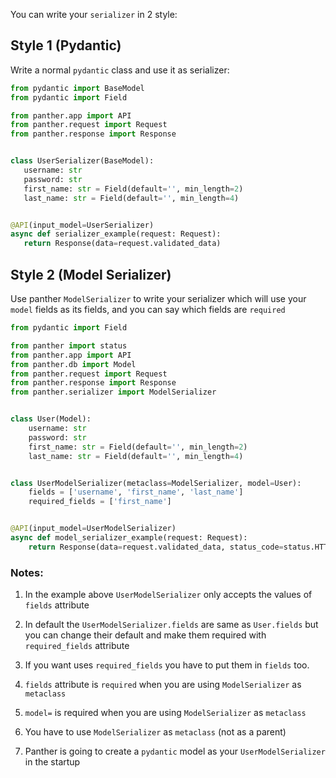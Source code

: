 You can write your `serializer` in 2 style:


## Style 1 (Pydantic)
Write a normal `pydantic` class and use it as serializer:

   ```python
   from pydantic import BaseModel
   from pydantic import Field
   
   from panther.app import API
   from panther.request import Request
   from panther.response import Response
   
   
   class UserSerializer(BaseModel):
      username: str
      password: str
      first_name: str = Field(default='', min_length=2)
      last_name: str = Field(default='', min_length=4)
   
   
   @API(input_model=UserSerializer)
   async def serializer_example(request: Request):
      return Response(data=request.validated_data)
   ```

## Style 2 (Model Serializer)
Use panther `ModelSerializer` to write your serializer which will use your `model` fields as its fields, and you can say which fields are `required`

   ```python
   from pydantic import Field
   
   from panther import status
   from panther.app import API
   from panther.db import Model
   from panther.request import Request
   from panther.response import Response
   from panther.serializer import ModelSerializer
   
   
   class User(Model):
       username: str
       password: str
       first_name: str = Field(default='', min_length=2)
       last_name: str = Field(default='', min_length=4)
   
   
   class UserModelSerializer(metaclass=ModelSerializer, model=User):
       fields = ['username', 'first_name', 'last_name']
       required_fields = ['first_name']
   
   
   @API(input_model=UserModelSerializer)
   async def model_serializer_example(request: Request):
       return Response(data=request.validated_data, status_code=status.HTTP_202_ACCEPTED)
   ```

### Notes: 
1. In the example above `UserModelSerializer` only accepts the values of `fields` attribute

2. In default the `UserModelSerializer.fields` are same as `User.fields` but you can change their default and make them required with `required_fields` attribute  

3. If you want uses `required_fields` you have to put them in `fields` too.

4. `fields` attribute is `required` when you are using `ModelSerializer` as `metaclass`

5. `model=` is required when you are using `ModelSerializer` as `metaclass`

6. You have to use `ModelSerializer` as `metaclass` (not as a parent)

7. Panther is going to create a `pydantic` model as your `UserModelSerializer` in the startup